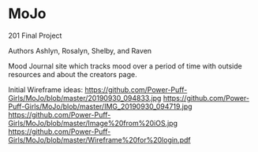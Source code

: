 # MoJo
201 Final Project


Authors
Ashlyn, Rosalyn, Shelby, and Raven

Mood Journal site which tracks mood over a period of time with outside resources and about the creators page.

Initial Wireframe ideas:
https://github.com/Power-Puff-Girls/MoJo/blob/master/20190930_094833.jpg
https://github.com/Power-Puff-Girls/MoJo/blob/master/IMG_20190930_094719.jpg
https://github.com/Power-Puff-Girls/MoJo/blob/master/Image%20from%20iOS.jpg
https://github.com/Power-Puff-Girls/MoJo/blob/master/Wireframe%20for%20login.pdf
